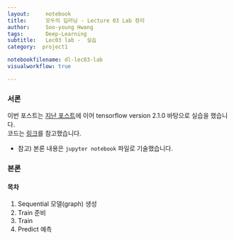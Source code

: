 ```yaml
---
layout:     notebook
title:      모두의 딥러닝 - Lecture 03 Lab 정리
author:     Soo-young Hwang
tags: 		Deep-Learning
subtitle:  	Lec03 lab -  실습
category:  project1

notebookfilename: dl-lec03-lab     
visualworkflow: true

---
```



### 서론
이번 포스트는 [지난 포스트](https://swimminghwang.github.io/project1/2020/05/22/dl-lec03/)에 이어 tensorflow version 2.1.0 바탕으로 실습을 했습니다.    
코드는 [링크](https://github.com/hunkim/DeepLearningZeroToAll/blob/master/tf2/tf2-03-1-minimizing_cost_show_graph.py)를 참고했습니다.   

- 참고) 본론 내용은 `jupyter notebook` 파일로 기술했습니다.   


### 본론

#### 목차


1. Sequential 모델(graph) 생성
2. Train 준비
3. Train
4. Predict 예측







